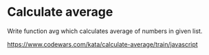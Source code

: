 # Calculate average

Write function avg which calculates average of numbers in given list.

https://www.codewars.com/kata/calculate-average/train/javascript